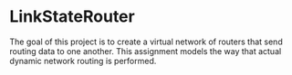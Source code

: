 # LinkStateRouter
The goal of this project is to create a virtual network of routers that send routing data to one another. This assignment models the way that actual dynamic network routing is performed.

